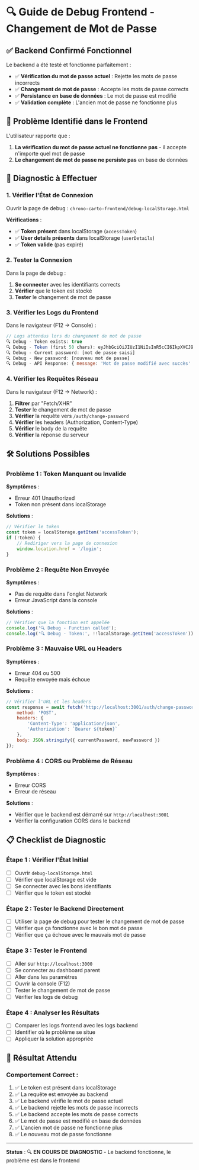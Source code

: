 # 🔍 Guide de Debug Frontend - Changement de Mot de Passe

## ✅ Backend Confirmé Fonctionnel

Le backend a été testé et fonctionne parfaitement :
- ✅ **Vérification du mot de passe actuel** : Rejette les mots de passe incorrects
- ✅ **Changement de mot de passe** : Accepte les mots de passe corrects
- ✅ **Persistance en base de données** : Le mot de passe est modifié
- ✅ **Validation complète** : L'ancien mot de passe ne fonctionne plus

## 🚨 Problème Identifié dans le Frontend

L'utilisateur rapporte que :
1. **La vérification du mot de passe actuel ne fonctionne pas** - il accepte n'importe quel mot de passe
2. **Le changement de mot de passe ne persiste pas** en base de données

## 🔧 Diagnostic à Effectuer

### **1. Vérifier l'État de Connexion**

Ouvrir la page de debug : `chrono-carto-frontend/debug-localStorage.html`

**Vérifications** :
- ✅ **Token présent** dans localStorage (`accessToken`)
- ✅ **User details présents** dans localStorage (`userDetails`)
- ✅ **Token valide** (pas expiré)

### **2. Tester la Connexion**

Dans la page de debug :
1. **Se connecter** avec les identifiants corrects
2. **Vérifier** que le token est stocké
3. **Tester** le changement de mot de passe

### **3. Vérifier les Logs du Frontend**

Dans le navigateur (F12 → Console) :
```javascript
// Logs attendus lors du changement de mot de passe
🔍 Debug - Token exists: true
🔍 Debug - Token (first 50 chars): eyJhbGciOiJIUzI1NiIsInR5cCI6IkpXVCJ9...
🔍 Debug - Current password: [mot de passe saisi]
🔍 Debug - New password: [nouveau mot de passe]
🔍 Debug - API Response: { message: 'Mot de passe modifié avec succès' }
```

### **4. Vérifier les Requêtes Réseau**

Dans le navigateur (F12 → Network) :
1. **Filtrer** par "Fetch/XHR"
2. **Tester** le changement de mot de passe
3. **Vérifier** la requête vers `/auth/change-password`
4. **Vérifier** les headers (Authorization, Content-Type)
5. **Vérifier** le body de la requête
6. **Vérifier** la réponse du serveur

## 🛠️ Solutions Possibles

### **Problème 1 : Token Manquant ou Invalide**

**Symptômes** :
- Erreur 401 Unauthorized
- Token non présent dans localStorage

**Solutions** :
```javascript
// Vérifier le token
const token = localStorage.getItem('accessToken');
if (!token) {
    // Rediriger vers la page de connexion
    window.location.href = '/login';
}
```

### **Problème 2 : Requête Non Envoyée**

**Symptômes** :
- Pas de requête dans l'onglet Network
- Erreur JavaScript dans la console

**Solutions** :
```javascript
// Vérifier que la fonction est appelée
console.log('🔍 Debug - Function called');
console.log('🔍 Debug - Token:', !!localStorage.getItem('accessToken'));
```

### **Problème 3 : Mauvaise URL ou Headers**

**Symptômes** :
- Erreur 404 ou 500
- Requête envoyée mais échoue

**Solutions** :
```javascript
// Vérifier l'URL et les headers
const response = await fetch('http://localhost:3001/auth/change-password', {
    method: 'POST',
    headers: {
        'Content-Type': 'application/json',
        'Authorization': `Bearer ${token}`
    },
    body: JSON.stringify({ currentPassword, newPassword })
});
```

### **Problème 4 : CORS ou Problème de Réseau**

**Symptômes** :
- Erreur CORS
- Erreur de réseau

**Solutions** :
- Vérifier que le backend est démarré sur `http://localhost:3001`
- Vérifier la configuration CORS dans le backend

## 📋 Checklist de Diagnostic

### **Étape 1 : Vérifier l'État Initial**
- [ ] Ouvrir `debug-localStorage.html`
- [ ] Vérifier que localStorage est vide
- [ ] Se connecter avec les bons identifiants
- [ ] Vérifier que le token est stocké

### **Étape 2 : Tester le Backend Directement**
- [ ] Utiliser la page de debug pour tester le changement de mot de passe
- [ ] Vérifier que ça fonctionne avec le bon mot de passe
- [ ] Vérifier que ça échoue avec le mauvais mot de passe

### **Étape 3 : Tester le Frontend**
- [ ] Aller sur `http://localhost:3000`
- [ ] Se connecter au dashboard parent
- [ ] Aller dans les paramètres
- [ ] Ouvrir la console (F12)
- [ ] Tester le changement de mot de passe
- [ ] Vérifier les logs de debug

### **Étape 4 : Analyser les Résultats**
- [ ] Comparer les logs frontend avec les logs backend
- [ ] Identifier où le problème se situe
- [ ] Appliquer la solution appropriée

## 🎯 Résultat Attendu

### **Comportement Correct** :
1. ✅ Le token est présent dans localStorage
2. ✅ La requête est envoyée au backend
3. ✅ Le backend vérifie le mot de passe actuel
4. ✅ Le backend rejette les mots de passe incorrects
5. ✅ Le backend accepte les mots de passe corrects
6. ✅ Le mot de passe est modifié en base de données
7. ✅ L'ancien mot de passe ne fonctionne plus
8. ✅ Le nouveau mot de passe fonctionne

---

**Status** : 🔍 **EN COURS DE DIAGNOSTIC** - Le backend fonctionne, le problème est dans le frontend

